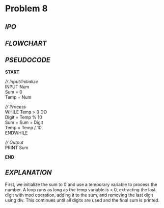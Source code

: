 # Problem 8

## *IPO*

## *FLOWCHART*

## *PSEUDOCODE*

**START**

*// Input/Initialize*\
INPUT Num\
Sum = 0\
Temp = Num

    
*// Process*\
WHILE Temp > 0 DO\
  Digit = Temp % 10\
  Sum = Sum + Digit\
  Temp = Temp / 10\
ENDWHILE
    
*// Output*\
PRINT Sum

**END**

## *EXPLANATION*

First, we initialize the sum to 0 and use a temporary variable to process the number. A loop runs as long as the temp variable is > 0, extracting the last digit with mod operation, adding it to the sum, and removing the last digit using div. This continues until all digits are used and the final sum is printed.

